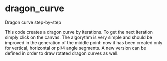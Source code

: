 # dragon_curve
Dragon curve step-by-step

This code creates a dragon curve by iterations. To get the next iteration simply click on the canvas. The algorythm is very simple and should be improved in the generation of the middle point: now it has been created only for vertical, horizontal or pi/4 angle segments. A new version can be defined in order to draw rotated dragon curves as well.
